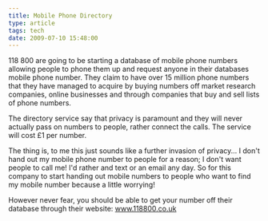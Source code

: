 ```yaml
---
title: Mobile Phone Directory
type: article
tags: tech
date: 2009-07-10 15:48:00
---
```


118 800 are going to be starting a database of mobile phone numbers allowing people to phone them up and request anyone in their databases mobile phone number. They claim to have over 15 million phone numbers that they have managed to acquire by buying numbers off market research companies, online businesses and through companies that buy and sell lists of phone numbers.

The directory service say that privacy is paramount and they will never actually pass on numbers to people, rather connect the calls. The service will cost &pound;1 per number.

The thing is, to me this just sounds like a further invasion of privacy... I don't hand out my mobile phone number to people for a reason; I don't want people to call me! I'd rather and text or an email any day. So for this company to start handing out mobile numbers to people who want to find my mobile number because a little worrying!

However never fear, you should be able to get your number off their database through their website: <a href="http://www.118800.co.uk/">www.118800.co.uk</a>
